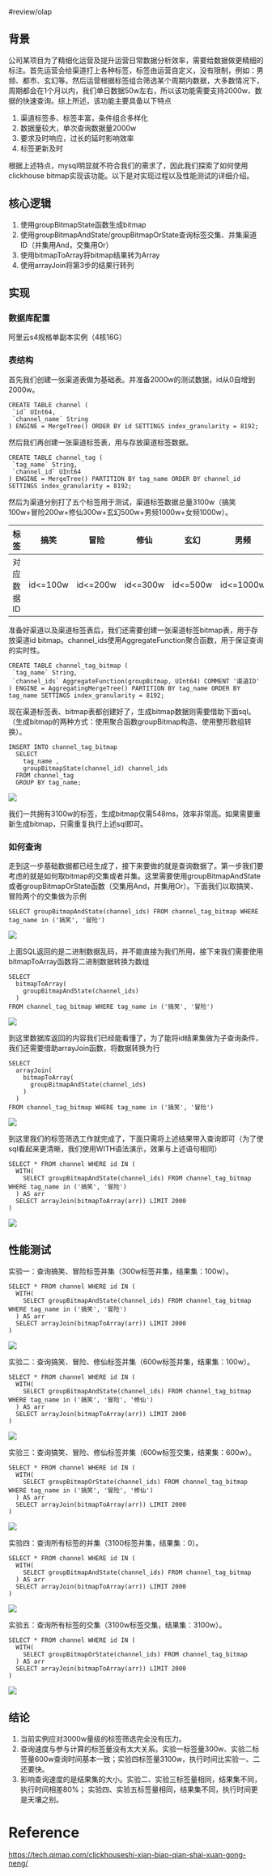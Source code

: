 #review/olap  

## 背景

公司某项目为了精细化运营及提升运营日常数据分析效率，需要给数据做更精细的标注。首先运营会给渠道打上各种标签，标签由运营自定义，没有限制，例如：男频、都市、玄幻等。然后运营根据标签组合筛选某个周期内数据，大多数情况下，周期都会在1个月以内，我们单日数据50w左右，所以该功能需要支持2000w、数据的快速查询。综上所述，该功能主要具备以下特点

1. 渠道标签多、标签丰富，条件组合多样化
2. 数据量较大，单次查询数据量2000w
3. 要求及时响应，过长的延时影响效率
4. 标签更新及时

根据上述特点，mysql明显就不符合我们的需求了，因此我们探索了如何使用clickhouse bitmap实现该功能。以下是对实现过程以及性能测试的详细介绍。

## 核心逻辑

1. 使用groupBitmapState函数生成bitmap
2. 使用groupBitmapAndState/groupBitmapOrState查询标签交集、并集渠道ID（并集用And，交集用Or）
3. 使用bitmapToArray将bitmap结果转为Array
4. 使用arrayJoin将第3步的结果行转列

## 实现

### 数据库配置

阿里云s4规格单副本实例（4核16G）

### 表结构

首先我们创建一张渠道表做为基础表。并准备2000w的测试数据，id从0自增到2000w。

```
CREATE TABLE channel (
 `id` UInt64,
 `channel_name` String
) ENGINE = MergeTree() ORDER BY id SETTINGS index_granularity = 8192;
```

然后我们再创建一张渠道标签表，用与存放渠道标签数据。

```
CREATE TABLE channel_tag (
 `tag_name` String,
 `channel_id` UInt64
) ENGINE = MergeTree() PARTITION BY tag_name ORDER BY channel_id SETTINGS index_granularity = 8192;
```

然后为渠道分别打了五个标签用于测试，渠道标签数据总量3100w（搞笑100w+冒险200w+修仙300w+玄幻500w+男频1000w+女频1000w）。

|标签|搞笑|冒险|修仙|玄幻|男频|女频|
|---|---|---|---|---|---|---|
|对应数据ID|id<=100w|id<=200w|id<=300w|id<=500w|id<=1000w|id >1000w|

准备好渠道以及渠道标签表后，我们还需要创建一张渠道标签bitmap表，用于存放渠道id bitmap。channel_ids使用AggregateFunction聚合函数，用于保证查询的实时性。

```
CREATE TABLE channel_tag_bitmap (
 `tag_name` String,
 `channel_ids` AggregateFunction(groupBitmap, UInt64) COMMENT '渠道ID'
) ENGINE = AggregatingMergeTree() PARTITION BY tag_name ORDER BY tag_name SETTINGS index_granularity = 8192;
```

现在渠道标签表、bitmap表都创建好了，生成bitmap数据则需要借助下面sql。（生成bitmap的两种方式：使用聚合函数groupBitmap构造、使用整形数组转换）。

```
INSERT INTO channel_tag_bitmap 
  SELECT 
    tag_name ,
    groupBitmapState(channel_id) channel_ids 
  FROM channel_tag 
  GROUP BY tag_name;
```

![](https://tech.qimao.com/content/images/2022/12/image-33.png)

我们一共拥有3100w的标签，生成bitmap仅需548ms，效率非常高。如果需要重新生成bitmap，只需重复执行上述sql即可。

### 如何查询

走到这一步基础数据都已经生成了，接下来要做的就是查询数据了。第一步我们要考虑的就是如何取bitmap的交集或者并集。这里需要使用groupBitmapAndState或者groupBitmapOrState函数（交集用And，并集用Or）。下面我们以取搞笑、冒险两个的交集做为示例

```
SELECT groupBitmapAndState(channel_ids) FROM channel_tag_bitmap WHERE tag_name in ('搞笑', '冒险')
```

![](https://tech.qimao.com/content/images/2022/12/image-40.png)

上面SQL返回的是二进制数据乱码，并不能直接为我们所用，接下来我们需要使用bitmapToArray函数将二进制数据转换为数组

```
SELECT 
  bitmapToArray(
    groupBitmapAndState(channel_ids)
  ) 
FROM channel_tag_bitmap WHERE tag_name in ('搞笑', '冒险')
```

![](https://tech.qimao.com/content/images/2022/12/image-41.png)

到这里数据库返回的内容我们已经能看懂了，为了能将id结果集做为子查询条件，我们还需要借助arrayJoin函数，将数据转换为行

```
SELECT 
  arrayJoin(
    bitmapToArray(
      groupBitmapAndState(channel_ids)
    )
  )
FROM channel_tag_bitmap WHERE tag_name in ('搞笑', '冒险')
```

![](https://tech.qimao.com/content/images/2022/12/image-47.png)

到这里我们的标签筛选工作就完成了，下面只需将上述结果带入查询即可（为了使sql看起来更清晰，我们使用WITH语法演示，效果与上述语句相同）

```
SELECT * FROM channel WHERE id IN (
  WITH(
    SELECT groupBitmapAndState(channel_ids) FROM channel_tag_bitmap WHERE tag_name in ('搞笑', '冒险')
  ) AS arr
  SELECT arrayJoin(bitmapToArray(arr)) LIMIT 2000
)
```

![](https://tech.qimao.com/content/images/2022/12/image-46.png)

## 性能测试

实验一：查询搞笑、冒险标签并集（300w标签并集，结果集：100w）。

```
SELECT * FROM channel WHERE id IN (
  WITH(
    SELECT groupBitmapAndState(channel_ids) FROM channel_tag_bitmap WHERE tag_name in ('搞笑', '冒险')
  ) AS arr
  SELECT arrayJoin(bitmapToArray(arr)) LIMIT 2000
)
```

![](https://tech.qimao.com/content/images/2022/12/image-34.png)

实验二：查询搞笑、冒险、修仙标签并集（600w标签并集，结果集：100w）。

```
SELECT * FROM channel WHERE id IN (
  WITH(
    SELECT groupBitmapAndState(channel_ids) FROM channel_tag_bitmap WHERE tag_name in ('搞笑', '冒险', '修仙')
  ) AS arr
  SELECT arrayJoin(bitmapToArray(arr)) LIMIT 2000
)
```

![](https://tech.qimao.com/content/images/2022/12/image-36.png)

实验三：查询搞笑、冒险、修仙标签并集（600w标签交集，结果集：600w）。

```
SELECT * FROM channel WHERE id IN (
  WITH(
    SELECT groupBitmapOrState(channel_ids) FROM channel_tag_bitmap WHERE tag_name in ('搞笑', '冒险', '修仙')
  ) AS arr
  SELECT arrayJoin(bitmapToArray(arr)) LIMIT 2000
)
```

![](https://tech.qimao.com/content/images/2022/12/image-37.png)

实验四：查询所有标签的并集（3100标签并集，结果集：0）。

```
SELECT * FROM channel WHERE id IN (
  WITH(
    SELECT groupBitmapAndState(channel_ids) FROM channel_tag_bitmap
  ) AS arr
  SELECT arrayJoin(bitmapToArray(arr)) LIMIT 2000
)
```

![](https://tech.qimao.com/content/images/2022/12/image-38.png)

实验五：查询所有标签的交集（3100w标签交集，结果集：3100w）。

```
SELECT * FROM channel WHERE id IN (
  WITH(
    SELECT groupBitmapOrState(channel_ids) FROM channel_tag_bitmap
  ) AS arr
  SELECT arrayJoin(bitmapToArray(arr)) LIMIT 2000
)
```

![](https://tech.qimao.com/content/images/2022/12/image-39.png)

## 结论

1. 当前实例应对3000w量级的标签筛选完全没有压力。
2. 查询速度与参与计算的标签量没有太大关系。实验一标签量300w、实验二标签量600w查询时间基本一致；实验四标签量3100w，执行时间比实验一、二还要快。
3. 影响查询速度的是结果集的大小。实验二、实验三标签量相同，结果集不同，执行时间相差80%； 实验四、实验五标签量相同，结果集不同，执行时间更是天壤之别。

# Reference
https://tech.qimao.com/clickhouseshi-xian-biao-qian-shai-xuan-gong-neng/